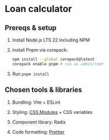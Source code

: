# Loan calculator

## Prereqs & setup

1. Install Node.js LTS 22 including NPM

2. Install Pnpm via corepack:

   ```sh
   npm install --global corepack@latest
   corepack enable pnpm # run as admin/root
   ```

3. Run `pnpm install`

## Chosen tools & libraries

1. Bundling: Vite + ESLint

2. Styling: [CSS Modules](https://github.com/css-modules/css-modules) + CSS variables

3. Component library: Radix

4. Code formatting: [Prettier](https://prettier.io/)
